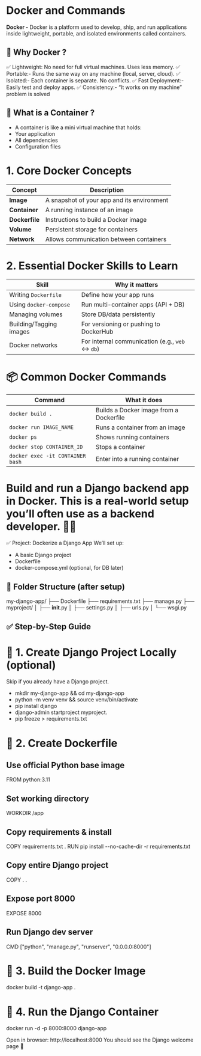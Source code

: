 # Docker and Commands
**Docker -** Docker is a platform used to develop, ship, and run applications inside lightweight, portable, and isolated environments called containers.

## 🧠 Why Docker ?
✅ Lightweight: No need for full virtual machines. Uses less memory.
✅ Portable:- Runs the same way on any machine (local, server, cloud).
✅ Isolated:- Each container is separate. No conflicts.
✅ Fast Deployment:- Easily test and deploy apps.
✅ Consistency:- “It works on my machine” problem is solved

## 🧱 What is a Container ?
- A container is like a mini virtual machine that holds:
- Your application
- All dependencies
- Configuration files

# 1. Core Docker Concepts
| Concept        | Description                                |
| -------------- | ------------------------------------------ |
| **Image**      | A snapshot of your app and its environment |
| **Container**  | A running instance of an image             |
| **Dockerfile** | Instructions to build a Docker image       |
| **Volume**     | Persistent storage for containers          |
| **Network**    | Allows communication between containers    |


# 2. Essential Docker Skills to Learn
| Skill                   | Why it matters                                  |
| ----------------------- | ----------------------------------------------- |
| Writing `Dockerfile`    | Define how your app runs                        |
| Using `docker-compose`  | Run multi-container apps (API + DB)             |
| Managing volumes        | Store DB/data persistently                      |
| Building/Tagging images | For versioning or pushing to DockerHub          |
| Docker networks         | For internal communication (e.g., `web` ↔ `db`) |


# 📦 Common Docker Commands
| Command                          | What it does                            |
| -------------------------------- | --------------------------------------- |
| `docker build .`                 | Builds a Docker image from a Dockerfile |
| `docker run IMAGE_NAME`          | Runs a container from an image          |
| `docker ps`                      | Shows running containers                |
| `docker stop CONTAINER_ID`       | Stops a container                       |
| `docker exec -it CONTAINER bash` | Enter into a running container          |



# Build and run a Django backend app in Docker. This is a real-world setup you’ll often use as a backend developer. 🔧🐳
✅ Project: Dockerize a Django App
We’ll set up:
- A basic Django project
- Dockerfile
- docker-compose.yml (optional, for DB later)

## 📁 Folder Structure (after setup)
my-django-app/
├── Dockerfile
├── requirements.txt
├── manage.py
├── myproject/
│   ├── __init__.py
│   ├── settings.py
│   ├── urls.py
│   └── wsgi.py


## ✅ Step-by-Step Guide
# 🔹 1. Create Django Project Locally (optional)
Skip if you already have a Django project.

- mkdir my-django-app && cd my-django-app
- python -m venv venv && source venv/bin/activate
- pip install django
- django-admin startproject myproject.
- pip freeze > requirements.txt

# 🔹 2. Create Dockerfile
## Use official Python base image
FROM python:3.11

## Set working directory
WORKDIR /app

## Copy requirements & install
COPY requirements.txt .
RUN pip install --no-cache-dir -r requirements.txt

## Copy entire Django project
COPY . .

## Expose port 8000
EXPOSE 8000

## Run Django dev server
CMD ["python", "manage.py", "runserver", "0.0.0.0:8000"]

# 🔹 3. Build the Docker Image
docker build -t django-app .

# 🔹 4. Run the Django Container
docker run -d -p 8000:8000 django-app

Open in browser: http://localhost:8000
You should see the Django welcome page 🎉






